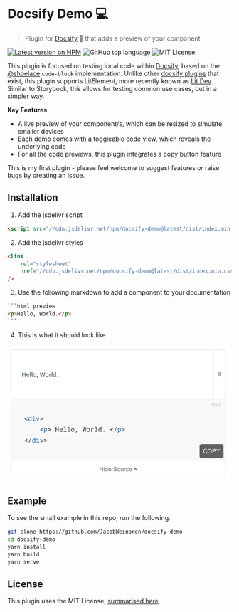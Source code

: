 # Docsify Demo 💻

> Plugin for [Docsify](https://docsify.js.org/#/) 📘 that adds a preview of your component

[![Latest version on NPM](https://img.shields.io/npm/v/docsify-demo?color=blue&label=docsify-demo)](https://www.npmjs.com/package/docsify-demo)
![GitHub top language](https://img.shields.io/github/languages/top/JacobWeinbren/docsify-demo)
![MIT License](https://img.shields.io/github/license/JacobWeinbren/docsify-demo?color=blue)

This plugin is focused on testing local code within [Docsify](https://docsify.js.org/#/), based on the [@shoelace](https://github.com/shoelace-style/shoelace) `code-block` implementation. Unlike other [docsify plugins](https://docsify.js.org/#/plugins) that exist, this plugin supports LitElement, more recently known as [Lit.Dev](https://lit.dev/). Similar to Storybook, this allows for testing common use cases, but in a simpler way.

**Key Features**

-   A live preview of your component/s, which can be resized to simulate smaller devices
-   Each demo comes with a toggleable code view, which reveals the underlying code
-   For all the code previews, this plugin integrates a copy button feature

This is my first plugin - please feel welcome to suggest features or raise bugs by creating an issue.

## Installation

1. Add the jsdelivr script

```html
<script src="//cdn.jsdelivr.net/npm/docsify-demo@latest/dist/index.min.js"></script>
```

2. Add the jsdelivr styles

```html
<link
    rel="stylesheet"
    href="//cdn.jsdelivr.net/npm/docsify-demo@latest/dist/index.min.css"
/>
```

3. Use the following markdown to add a component to your documentation

````html
```html preview
<p>Hello, World.</p>
```
````

4. This is what it should look like

<img src="screenshot.png" width="500px" alt="Demo Screenshot, showing a toggle bar, reveal button and preview box" />

## Example

To see the small example in this repo, run the following.

```bash
git clone https://github.com/JacobWeinbren/docsify-demo
cd docsify-demo
yarn install
yarn build
yarn serve
```

## License

This plugin uses the MIT License, [summarised here](https://tldrlegal.com/license/mit-license).
